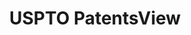 ---
bigquery: https://console.cloud.google.com/bigquery?p=patents-public-data&d=patentsview&page=dataset
citation: Attribution should be given to PatentsView for use, distribution, or derivative
  works.
code: https://github.com/CSSIP-AIR/PatentsView-Code-Snippets/
contributors: USPTO
cost: None
description: 'PatentsView includes US patent data including raw data (summaries, applications,
  pregrant applications), disambugations of inventors and assignees, and inventor
  gender estimates.  Also foreign priority data, # of figures and sheets, and government
  interest statements.'
documentation: https://patentsview.org/query/builder-faqs
last_edit: 04/10/2022, 08:27:16
location: https://patentsview.org/
maintained_by: USPTO
record_creation_timestamp: 12/2/2020 17:20:46
schema_fields:
- abstract
- relkind
- subclass
- subcategory_id
- latitude
- length
- field_id
- inventor_id
- num_sheets
- disamb_inventor_id_20171226
- disamb_inventor_id_20191008
- doctype
- main_group
- mainclass_id
- ipc_class
- type
- _371_date
- disamb_assignee_id_20200929
- dependent
- section_id
- county_fips
- name_first
- rel_id
- level_one
- text
- attribution_status
- category_id
- disamb_inventor_id_20190312
- status
- series_code
- patent_id
- gi_statement
- disamb_assignee_id_20190312
- lname
- term_extension
- city
- disamb_inventor_id_20170808
- county
- deceased
- classification_value
- term_disclaimer
- applicant_type
- disamb_inventor_id_20170307
- latlong
- disamb_assignee_id_20190820
- date
- level_two
- subclass_id
- doc_type
- action_date
- title
- disamb_inventor_id_20191231
- level_three
- lawyer_id
- disamb_assignee_id_20191008
- designation
- term_grant
- country_transformed
- category
- subgroup_id
- disclaimer_date
- disamb_assignee_id_20181127
- symbol_position
- disamb_inventor_id_20200929
- publication_number
- id
- num_claims
- contract_award_number
- disamb_inventor_id_20180528
- state
- application_id
- state_fips
- fname
- number
- classification_data_source
- disamb_assignee_id_20200331
- country
- ipc_version_indicator
- disamb_inventor_id_20190820
- classification_status
- group
- uuid
- disamb_assignee_id_20200630
- rawinventor_id
- citation_id
- role
- disamb_inventor_id_20201229
- withdrawn
- rawlocation_id
- group_id
- filename
- classification_level
- male
- longitude
- num
- field_title
- f102_date
- disamb_inventor_id_20200630
- lapse_of_patent
- kind
- sequence
- disamb_inventor_id_20171003
- disamb_assignee_id_20191231
- name_last
- latin_name
- rawassignee_id
- sector_title
- rule_47
- organization_id
- section
- _102_date
- assignee_id
- variety
- subsection_id
- location_id
- disamb_inventor_id_20200331
- exemplary
- organization
- reldocno
- name
- f371_date
- subgroup
- male_flag
- disamb_inventor_id_20181127
- num_figures
shortname: patentsview
tags:
- disambiguation
- United States
- gender
terms_of_use: Creative Commons Attribution 4.0 International License.
timeframe: 1963-1999
title: USPTO PatentsView
uuid: cf1780b1-e265-4e49-8d1d-83b9cfe0fd9a
---